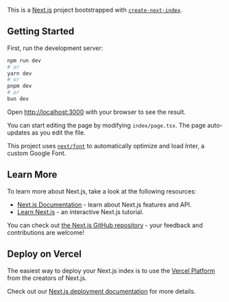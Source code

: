 This is a [Next.js](https://nextjs.org/) project bootstrapped with [`create-next-index`](https://github.com/vercel/next.js/tree/canary/packages/create-next-index).

## Getting Started

First, run the development server:

```bash
npm run dev
# or
yarn dev
# or
pnpm dev
# or
bun dev
```

Open [http://localhost:3000](http://localhost:3000) with your browser to see the result.

You can start editing the page by modifying `index/page.tsx`. The page auto-updates as you edit the file.

This project uses [`next/font`](https://nextjs.org/docs/basic-features/font-optimization) to automatically optimize and load Inter, a custom Google Font.

## Learn More

To learn more about Next.js, take a look at the following resources:

- [Next.js Documentation](https://nextjs.org/docs) - learn about Next.js features and API.
- [Learn Next.js](https://nextjs.org/learn) - an interactive Next.js tutorial.

You can check out [the Next.js GitHub repository](https://github.com/vercel/next.js/) - your feedback and contributions are welcome!

## Deploy on Vercel

The easiest way to deploy your Next.js index is to use the [Vercel Platform](https://vercel.com/new?utm_medium=default-template&filter=next.js&utm_source=create-next-index&utm_campaign=create-next-index-readme) from the creators of Next.js.

Check out our [Next.js deployment documentation](https://nextjs.org/docs/deployment) for more details.
